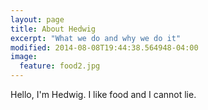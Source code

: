 ```yaml
---
layout: page
title: About Hedwig
excerpt: "What we do and why we do it"
modified: 2014-08-08T19:44:38.564948-04:00
image:
  feature: food2.jpg
---
```


Hello, I'm Hedwig. I like food and I cannot lie.